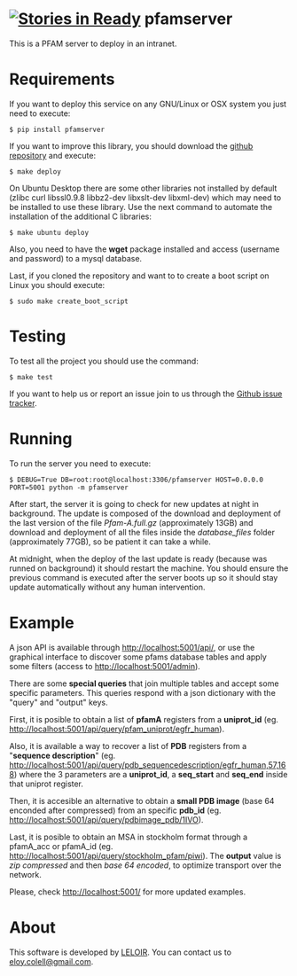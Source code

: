 [![Stories in Ready](https://badge.waffle.io/ecolell/pfamserver.png?label=ready&title=Ready)](https://waffle.io/ecolell/pfamserver)
pfamserver
==========

This is a PFAM server to deploy in an intranet.


Requirements
============

If you want to deploy this service on any GNU/Linux or OSX system you just need to execute:

    $ pip install pfamserver

If you want to improve this library, you should download the [github repository](https://github.com/ecolell/pfamserver) and execute:

    $ make deploy

On Ubuntu Desktop there are some other libraries not installed by default (zlibc curl libssl0.9.8 libbz2-dev libxslt-dev libxml-dev) which may need to be installed to use these library. Use the next command to automate the installation of the additional C libraries:

    $ make ubuntu deploy

Also, you need to have the **wget** package installed and access (username and password) to a mysql database.

Last, if you cloned the repository and want to to create a boot script on Linux you should execute:

    $ sudo make create_boot_script


Testing
=======

To test all the project you should use the command:

    $ make test

If you want to help us or report an issue join to us through the [Github issue tracker](https://github.com/ecolell/pfamserver/issues).


Running
=======

To run the server you need to execute:

    $ DEBUG=True DB=root:root@localhost:3306/pfamserver HOST=0.0.0.0 PORT=5001 python -m pfamserver

After start, the server it is going to check for new updates at night in background. The update is composed of the download and deployment of the last version of the file *Pfam-A.full.gz* (approximately 13GB) and download and deployment of all the files inside the *database_files* folder (approximately 77GB), so be patient it can take a while.

At midnight, when the deploy of the last update is ready (because was runned on background) it should restart the machine. You should ensure the previous command is executed after the server boots up so it should stay update automatically without any human intervention.


Example
=======

A json API is available through [http://localhost:5001/api/](http://localhost:5001/api/), or use the graphical interface to discover some pfams database tables and apply some filters (access to [http://localhost:5001/admin](http://localhost:5001/admin)).

There are some **special queries** that join multiple tables and accept some specific parameters. This queries respond with a json dictionary with the "query" and "output" keys.

First, it is posible to obtain a list of **pfamA** registers from a **uniprot_id** (eg. [http://localhost:5001/api/query/pfam_uniprot/egfr_human](http://localhost:5001/api/query/pfam_uniprot/egfr_human)).

Also, it is available a way to recover a list of **PDB** registers from a "**sequence description**" (eg. [http://localhost:5001/api/query/pdb_sequencedescription/egfr_human,57,168](http://localhost:5001/api/query/pdb_sequencedescription/egfr_human,57,168)) where the 3 parameters are a **uniprot_id**, a **seq_start** and **seq_end** inside that uniprot register.

Then, it is accesible an alternative to obtain a **small PDB image** (base 64 enconded after compressed) from an specific **pdb_id** (eg. [http://localhost:5001/api/query/pdbimage_pdb/1IVO](http://localhost:5001/api/query/pdbimage_pdb/1IVO)). 

Last, it is posible to obtain an MSA in stockholm format through a pfamA_acc or pfamA_id (eg. [http://localhost:5001/api/query/stockholm_pfam/piwi](http://localhost:5001/api/query/stockholm_pfam/piwi)). The **output** value is *zip compressed* and then *base 64 encoded*, to optimize transport over the network.

Please, check [http://localhost:5001/](http://localhost:5001/) for more updated examples.


About
=====

This software is developed by [LELOIR](http://leloir.org.ar/). You can contact us to [eloy.colell@gmail.com](mailto:eloy.colell@gmail.com).

